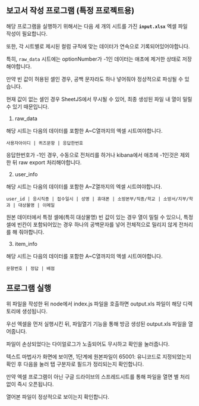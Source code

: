 **보고서 작성 프로그램 (특정 프로젝트용)**
---

해당 프로그램을 실행하기 위해서는 다음 세 개의 시트를 가진 **`input.xlsx`** 엑셀 파일 작성이 필요합니다.

또한, 각 시트별로 제시된 컬럼 규칙에 맞는 데이터가 연속으로 기록되어있어야합니다.

특히, `raw_data` 시트에는 optionNumber가 -1인 데이터는 애초에 제거한 상태로 저장해야합니다.

만약 빈 값이 허용된 셀인 경우, 공백 문자라도 하나 넣어줘야 정상적으로 파싱될 수 있습니다.

현재 값이 없는 셀인 경우 SheetJS에서 무시될 수 있어, 최종 생성된 파일 내 열이 밀릴 수 있기 때문입니다.


1. raw_data

해당 시트는 다음의 데이터를 포함한 A~C열까지의 엑셀 시트여야합니다.

`사용자아이디 | 퀴즈문항 | 응답한번호`

응답한번호가 -1인 경우, 수동으로 전처리를 하거나 kibana에서 애초에 -1인것은 제외한 뒤 raw export 처리해야합니다.


2. user_info

해당 시트는 다음의 데이터를 포함한 A~Z열까지의 엑셀 시트여야합니다.

`user_id | 응시직종 | 접수일시 | 성명 | 휴대폰 | 소방본부/직종/학교 | 소방서/지부/학과 | 대상물명 | 이메일`

원본 데이터에서 특정 셀에(특히 대상물명) 빈 값이 있는 경우 열이 밀릴 수 있으니, 특정 셀에 빈칸이 포함되어있는 경우 하나의 공백문자를 넣어 전체적으로 밀리지 않게 전처리를 해 줘야합니다.


3. item_info

해당 시트는 다음의 데이터를 포함한 A~C열까지의 엑셀 시트여야합니다.

`문항번호 | 정답 | 배점`




**프로그램 실행**
---

위 파일을 작성한 뒤 node에서 index.js 파일을 호출하면 output.xls 파일이 해당 디렉토리에 생성됩니다.

우선 엑셀을 먼저 실행시킨 뒤, 파일열기 기능을 통해 방금 생성된 output.xls 파일을 열어줍니다.

파일이 손상되었다는 다이얼로그가 노출되어도 무시하고 확인을 눌러줍니다.

텍스트 마법사가 화면에 보이면, 1단계에 원본파일이 65001: 유니코드로 지정되었는지 확인 후 다음을 눌러 탭 구분자로 필드가 정리되는지 확인합니다.

만약 엑셀 프로그램이 아닌 구글 드라이브의 스프레드시트를 통해 파일을 열면 별 처리 없이 즉시 오픈됩니다.

열어본 파일이 정상적으로 보이는지 확인합니다.


